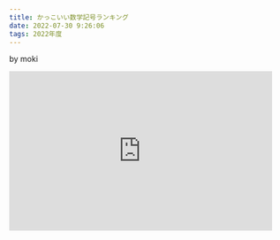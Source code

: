 ```yaml
---
title: かっこいい数学記号ランキング
date: 2022-07-30 9:26:06
tags: 2022年度
---
```




by moki

<iframe src="https://onedrive.live.com/embed?cid=CB14C43F7CD0AD10&resid=CB14C43F7CD0AD10%211569&authkey=AAvRKEA4aNi-TlA&em=2" width="476" height="288" frameborder="0" scrolling="no"></iframe>
